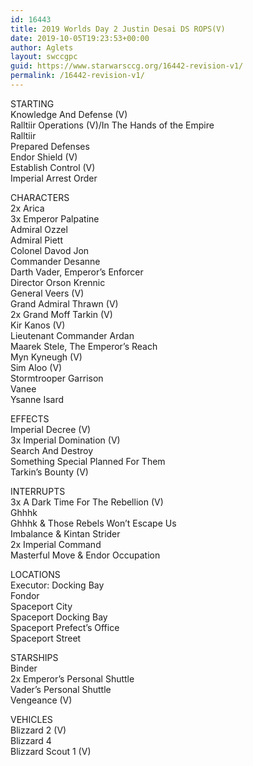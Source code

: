 ```yaml
---
id: 16443
title: 2019 Worlds Day 2 Justin Desai DS ROPS(V)
date: 2019-10-05T19:23:53+00:00
author: Aglets
layout: swccgpc
guid: https://www.starwarsccg.org/16442-revision-v1/
permalink: /16442-revision-v1/
---
```

STARTING  
Knowledge And Defense (V)  
Ralltiir Operations (V)/In The Hands of the Empire  
Ralltiir  
Prepared Defenses  
Endor Shield (V)  
Establish Control (V)  
Imperial Arrest Order

CHARACTERS  
2x Arica  
3x Emperor Palpatine  
Admiral Ozzel  
Admiral Piett  
Colonel Davod Jon  
Commander Desanne  
Darth Vader, Emperor&#8217;s Enforcer  
Director Orson Krennic  
General Veers (V)  
Grand Admiral Thrawn (V)  
2x Grand Moff Tarkin (V)  
Kir Kanos (V)  
Lieutenant Commander Ardan  
Maarek Stele, The Emperor&#8217;s Reach  
Myn Kyneugh (V)  
Sim Aloo (V)  
Stormtrooper Garrison  
Vanee  
Ysanne Isard

EFFECTS  
Imperial Decree (V)  
3x Imperial Domination (V)  
Search And Destroy  
Something Special Planned For Them  
Tarkin&#8217;s Bounty (V)

INTERRUPTS  
3x A Dark Time For The Rebellion (V)  
Ghhhk  
Ghhhk & Those Rebels Won&#8217;t Escape Us  
Imbalance & Kintan Strider  
2x Imperial Command  
Masterful Move & Endor Occupation

LOCATIONS  
Executor: Docking Bay  
Fondor  
Spaceport City  
Spaceport Docking Bay  
Spaceport Prefect&#8217;s Office  
Spaceport Street

STARSHIPS  
Binder  
2x Emperor&#8217;s Personal Shuttle  
Vader&#8217;s Personal Shuttle  
Vengeance (V)

VEHICLES  
Blizzard 2 (V)  
Blizzard 4  
Blizzard Scout 1 (V)